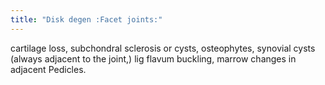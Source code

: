 ```yaml
---
title: "Disk degen :Facet joints:"
---
```

cartilage loss, subchondral sclerosis or cysts, osteophytes, synovial cysts (always adjacent to the joint,) lig flavum buckling, marrow changes in adjacent Pedicles.

